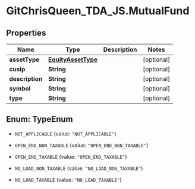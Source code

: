 # GitChrisQueen_TDA_JS.MutualFund

## Properties
Name | Type | Description | Notes
------------ | ------------- | ------------- | -------------
**assetType** | [**EquityAssetType**](EquityAssetType.md) |  | [optional] 
**cusip** | **String** |  | [optional] 
**description** | **String** |  | [optional] 
**symbol** | **String** |  | [optional] 
**type** | **String** |  | [optional] 


<a name="TypeEnum"></a>
## Enum: TypeEnum


* `NOT_APPLICABLE` (value: `"NOT_APPLICABLE"`)

* `OPEN_END_NON_TAXABLE` (value: `"OPEN_END_NON_TAXABLE"`)

* `OPEN_END_TAXABLE` (value: `"OPEN_END_TAXABLE"`)

* `NO_LOAD_NON_TAXABLE` (value: `"NO_LOAD_NON_TAXABLE"`)

* `NO_LOAD_TAXABLE` (value: `"NO_LOAD_TAXABLE"`)




